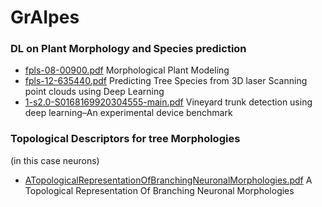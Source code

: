 # GrAIpes

### DL on Plant Morphology and Species prediction 

* [fpls-08-00900.pdf](https://github.com/sazio/GrAIpes/blob/main/Papers/fpls-08-00900.pdf) Morphological Plant Modeling
* [fpls-12-635440.pdf](https://github.com/sazio/GrAIpes/blob/main/Papers/fpls-12-635440.pdf) Predicting Tree Species from 3D laser Scanning point clouds using Deep Learning
* [1-s2.0-S0168169920304555-main.pdf](https://github.com/sazio/GrAIpes/blob/main/Papers/1-s2.0-S0168169920304555-main.pdf) Vineyard trunk detection using deep learning–An experimental device benchmark

### Topological Descriptors for tree Morphologies

(in this case neurons)
* [ATopologicalRepresentationOfBranchingNeuronalMorphologies.pdf](https://github.com/sazio/GrAIpes/blob/main/Papers/ATopologicalRepresentationOfBranchingNeuronalMorphologies.pdf) A Topological Representation Of Branching Neuronal Morphologies

